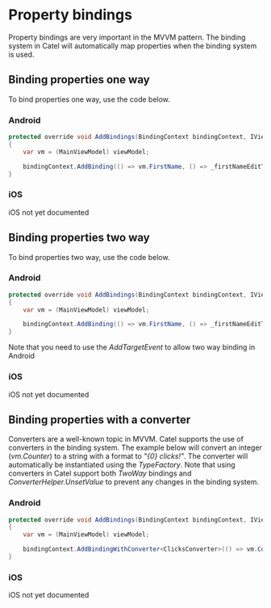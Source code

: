 # Property bindings

Property bindings are very important in the MVVM pattern. The binding system in Catel will automatically map properties when the binding system is used.

## Binding properties one way

To bind properties one way, use the code below.

### Android

``` {.java data-syntaxhighlighter-params="brush: java; gutter: false; theme: Confluence" data-theme="Confluence" style="brush: java; gutter: false; theme: Confluence"}
protected override void AddBindings(BindingContext bindingContext, IViewModel viewModel)
{
    var vm = (MainViewModel) viewModel;

    bindingContext.AddBinding(() => vm.FirstName, () => _firstNameEditText.Text, BindingMode.OneWay);
}
```

### iOS

iOS not yet documented

## Binding properties two way

To bind properties two way, use the code below.

### Android

``` {.java data-syntaxhighlighter-params="brush: java; gutter: false; theme: Confluence" data-theme="Confluence" style="brush: java; gutter: false; theme: Confluence"}
protected override void AddBindings(BindingContext bindingContext, IViewModel viewModel)
{
    var vm = (MainViewModel) viewModel;

    bindingContext.AddBinding(() => vm.FirstName, () => _firstNameEditText.Text).AddTargetEvent("TextChanged");
}
```

Note that you need to use the *AddTargetEvent* to allow two way binding in Android

### iOS

iOS not yet documented

## Binding properties with a converter

Converters are a well-known topic in MVVM. Catel supports the use of converters in the binding system. The example below will convert an integer (*vm.Counter*) to a string with a format to *"{0} clicks!"*. The converter will automatically be instantiated using the *TypeFactory*. Note that using converters in Catel support both *TwoWay* bindings and *ConverterHelper.UnsetValue* to prevent any changes in the binding system.

### Android

``` {.java data-syntaxhighlighter-params="brush: java; gutter: false; theme: Confluence" data-theme="Confluence" style="brush: java; gutter: false; theme: Confluence"}
protected override void AddBindings(BindingContext bindingContext, IViewModel viewModel)
{
    var vm = (MainViewModel) viewModel;

    bindingContext.AddBindingWithConverter<ClicksConverter>(() => vm.Counter, () => _testButton.Text, BindingMode.OneWay);
}
```

### iOS

iOS not yet documented

